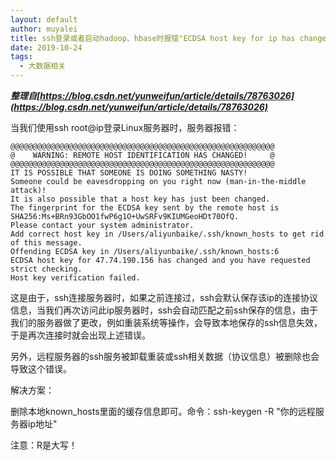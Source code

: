 ```yaml
---
layout: default
author: muyalei
title: ssh登录或者启动hadoop、hbase时报错"ECDSA host key for ip has changed"的解决方法
date: 2019-10-24
tags:
  - 大数据相关
---
```


***整理自[https://blog.csdn.net/yunweifun/article/details/78763026](https://blog.csdn.net/yunweifun/article/details/78763026)***

当我们使用ssh root@ip登录Linux服务器时，服务器报错：

```
@@@@@@@@@@@@@@@@@@@@@@@@@@@@@@@@@@@@@@@@@@@@@@@@@@@@@@@@@@@
@    WARNING: REMOTE HOST IDENTIFICATION HAS CHANGED!     @
@@@@@@@@@@@@@@@@@@@@@@@@@@@@@@@@@@@@@@@@@@@@@@@@@@@@@@@@@@@
IT IS POSSIBLE THAT SOMEONE IS DOING SOMETHING NASTY!
Someone could be eavesdropping on you right now (man-in-the-middle attack)!
It is also possible that a host key has just been changed.
The fingerprint for the ECDSA key sent by the remote host is
SHA256:Ms+BRn93GbOO1fwP6g1O+UwSRFv9KIUMGeoHDt70OfQ.
Please contact your system administrator.
Add correct host key in /Users/aliyunbaike/.ssh/known_hosts to get rid of this message.
Offending ECDSA key in /Users/aliyunbaike/.ssh/known_hosts:6
ECDSA host key for 47.74.190.156 has changed and you have requested strict checking.
Host key verification failed.
```

这是由于，ssh连接服务器时，如果之前连接过，ssh会默认保存该ip的连接协议信息，当我们再次访问此ip服务器时，ssh会自动匹配之前ssh保存的信息，由于我们的服务器做了更改，例如重装系统等操作，会导致本地保存的ssh信息失效，于是再次连接时就会出现上述错误。

另外，远程服务器的ssh服务被卸载重装或ssh相关数据（协议信息）被删除也会导致这个错误。



解决方案：

删除本地known_hosts里面的缓存信息即可。命令：ssh-keygen -R "你的远程服务器ip地址"  

注意：R是大写！
